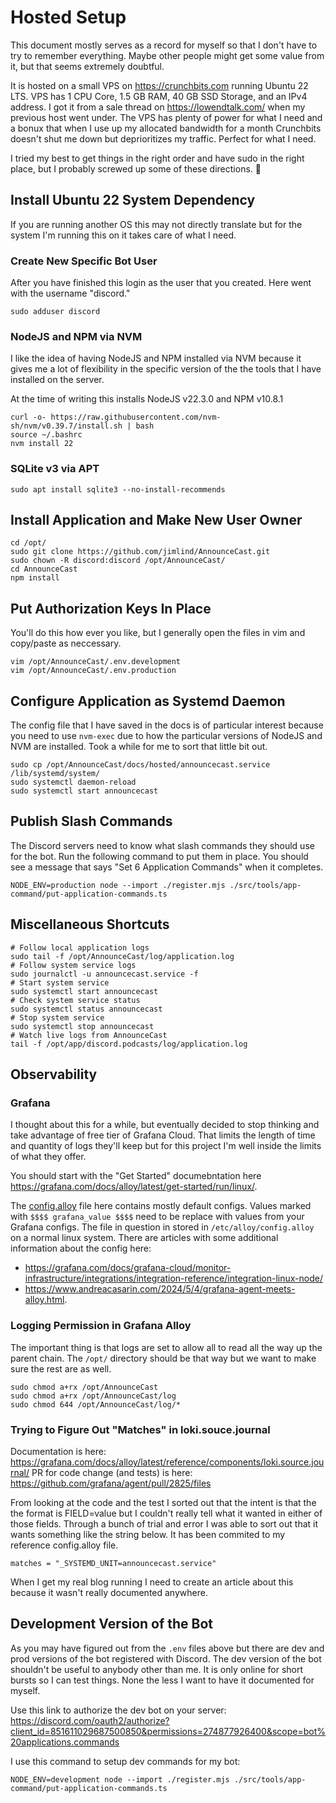 # Hosted Setup

This document mostly serves as a record for myself so that I don't have to try to remember everything. Maybe other people might get some value from it, but that seems extremely doubtful.

It is hosted on a small VPS on https://crunchbits.com running Ubuntu 22 LTS. VPS has 1 CPU Core, 1.5 GB RAM, 40 GB SSD Storage, and an IPv4 address. I got it from a sale thread on https://lowendtalk.com/ when my previous host went under. The VPS has plenty of power for what I need and a bonux that when I use up my allocated bandwidth for a month Crunchbits doesn't shut me down but deprioritizes my traffic. Perfect for what I need.

I tried my best to get things in the right order and have sudo in the right place, but I probably screwed up some of these directions. 🤷

## Install Ubuntu 22 System Dependency

If you are running another OS this may not directly translate but for the system I'm running this on it
takes care of what I need.

### Create New Specific Bot User

After you have finished this login as the user that you created. Here went with the username "discord."

```shell
sudo adduser discord
```

### NodeJS and NPM via NVM

I like the idea of having NodeJS and NPM installed via NVM because it gives me a lot of flexibility in the specific version of the the tools that I have installed on the server.

At the time of writing this installs NodeJS v22.3.0 and NPM v10.8.1

```shell
curl -o- https://raw.githubusercontent.com/nvm-sh/nvm/v0.39.7/install.sh | bash
source ~/.bashrc
nvm install 22
```

### SQLite v3 via APT

```shell
sudo apt install sqlite3 --no-install-recommends
```

## Install Application and Make New User Owner

```shell
cd /opt/
sudo git clone https://github.com/jimlind/AnnounceCast.git
sudo chown -R discord:discord /opt/AnnounceCast/
cd AnnounceCast
npm install
```

## Put Authorization Keys In Place

You'll do this how ever you like, but I generally open the files in vim and copy/paste as neccessary.

```shell
vim /opt/AnnounceCast/.env.development
vim /opt/AnnounceCast/.env.production
```

## Configure Application as Systemd Daemon

The config file that I have saved in the docs is of particular interest because you need to use `nvm-exec` due to how the particular versions of NodeJS and NVM are installed. Took a while for me to sort that little bit out.

```shell
sudo cp /opt/AnnounceCast/docs/hosted/announcecast.service /lib/systemd/system/
sudo systemctl daemon-reload
sudo systemctl start announcecast
```

## Publish Slash Commands

The Discord servers need to know what slash commands they should use for the bot. Run the following command to put them in place. You should see a message that says "Set 6 Application Commands" when it completes.

```shell
NODE_ENV=production node --import ./register.mjs ./src/tools/app-command/put-application-commands.ts
```

## Miscellaneous Shortcuts

```shell
# Follow local application logs
sudo tail -f /opt/AnnounceCast/log/application.log
# Follow system service logs
sudo journalctl -u announcecast.service -f
# Start system service
sudo systemctl start announcecast
# Check system service status
sudo systemctl status announcecast
# Stop system service
sudo systemctl stop announcecast
# Watch live logs from AnnounceCast
tail -f /opt/app/discord.podcasts/log/application.log
```

## Observability

### Grafana

I thought about this for a while, but eventually decided to stop thinking and take advantage of free tier of Grafana Cloud. That limits the length of time and quantity of logs they'll keep but for this project I'm well inside the limits of what they offer.

You should start with the "Get Started" documebntation here https://grafana.com/docs/alloy/latest/get-started/run/linux/.

The [config.alloy](config.alloy) file here contains mostly default configs. Values marked with `$$$$ grafana_value $$$$` need to be replace with values from your Grafana configs. The file in question in stored in `/etc/alloy/config.alloy` on a normal linux system. There are articles with some additional information about the config here:

-   https://grafana.com/docs/grafana-cloud/monitor-infrastructure/integrations/integration-reference/integration-linux-node/
-   https://www.andreacasarin.com/2024/5/4/grafana-agent-meets-alloy.html.

### Logging Permission in Grafana Alloy

The important thing is that logs are set to allow all to read all the way up the parent chain. The `/opt/` directory should be that way but we want to make sure the rest are as well.

```shell
sudo chmod a+rx /opt/AnnounceCast
sudo chmod a+rx /opt/AnnounceCast/log
sudo chmod 644 /opt/AnnounceCast/log/*
```

### Trying to Figure Out "Matches" in loki.souce.journal

Documentation is here: https://grafana.com/docs/alloy/latest/reference/components/loki.source.journal/
PR for code change (and tests) is here: https://github.com/grafana/agent/pull/2825/files

From looking at the code and the test I sorted out that the intent is that the the format is FIELD=value but I couldn't really tell what it wanted in either of those fields. Through a bunch of trial and error I was able to sort out that it wants something like the string below. It has been commited to my reference config.alloy file.

```
matches = "_SYSTEMD_UNIT=announcecast.service"
```

When I get my real blog running I need to create an article about this because it wasn't really documented anywhere.

## Development Version of the Bot

As you may have figured out from the `.env` files above but there are dev and prod versions of the bot registered with Discord. The dev version of the bot shouldn't be useful to anybody other than me. It is only online for short bursts so I can test things. None the less I want to have it documented for myself.

Use this link to authorize the dev bot on your server:  
https://discord.com/oauth2/authorize?client_id=851611029687500850&permissions=274877926400&scope=bot%20applications.commands

I use this command to setup dev commands for my bot:

```shell
NODE_ENV=development node --import ./register.mjs ./src/tools/app-command/put-application-commands.ts
```
